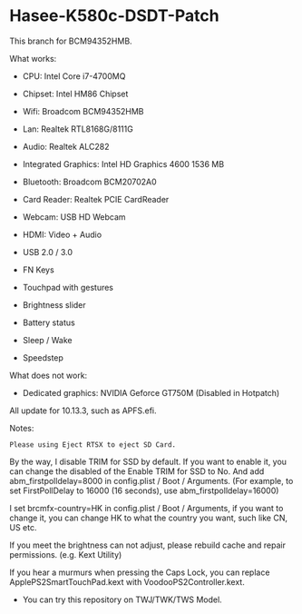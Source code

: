 # Hasee-K580c-DSDT-Patch

This branch for BCM94352HMB.

What works: 

+ CPU: Intel Core i7-4700MQ

+ Chipset: Intel HM86 Chipset

+ Wifi: Broadcom BCM94352HMB

+ Lan: Realtek RTL8168G/8111G

+ Audio: Realtek ALC282

+ Integrated Graphics: Intel HD Graphics 4600 1536 MB

+ Bluetooth: Broadcom BCM20702A0

+ Card Reader: Realtek PCIE CardReader

+ Webcam: USB HD Webcam

+ HDMI: Video + Audio

+ USB 2.0 / 3.0

+ FN Keys 

+ Touchpad with gestures

+ Brightness slider

+ Battery status

+ Sleep / Wake

+ Speedstep

What does not work:

- Dedicated graphics: NVIDIA Geforce GT750M (Disabled in Hotpatch)


All update for 10.13.3, such as APFS.efi.

Notes: 
	
	Please using Eject RTSX to eject SD Card.

By the way, I disable TRIM for SSD by default. If you want to enable it, you can change the disabled of the Enable TRIM for SSD to No. And add abm\_firstpolldelay=8000 in config.plist / Boot / Arguments. (For example, to set FirstPollDelay to 16000 (16 seconds), use abm_firstpolldelay=16000)

I set brcmfx-country=HK in config.plist / Boot / Arguments, if you want to change it, you can change HK to what the country you want, such like CN, US etc.

If you meet the brightness can not adjust, please rebuild cache and repair permissions. (e.g. Kext Utility)

If you hear a murmurs when pressing the Caps Lock, you can replace ApplePS2SmartTouchPad.kext with VoodooPS2Controller.kext.


+ You can try this repository on TWJ/TWK/TWS Model.